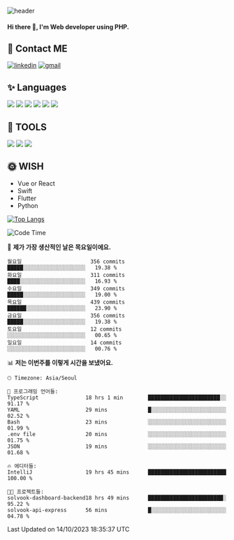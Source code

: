 ![header](https://capsule-render.vercel.app/api?type=waving&color=auto&height=300&section=header&text=Elin&fontSize=90&animation=twinkling)

#### Hi there 👋, I'm <b>Web developer</b> using PHP. ####

<!--
- 🔭 I’m currently working on Uniwill
- 🌱 I’m currently learning Vue or React or Python.
-->

<!---#### I am PHP developer --->

## 💌 Contact ME ###
[<img src='https://img.shields.io/badge/-EunjiKo-%230A66C2?style=flat-square&logo=LinkedIn&logoColor=white' alt='linkedin'>](https://www.linkedin.com/in/https://www.linkedin.com/in/eunji-ko-00a907164//)  [<img src='https://img.shields.io/badge/-einee214%40gmail.com-%23EA4335?style=flat-square&logo=Gmail&logoColor=white' alt='gmail'>](einee214@gmail.com)  


## ✨ Languages
<img src='https://img.shields.io/badge/-PHP-%23777BB4?style=for-the-badge&logo=PHP&logoColor=white'> <img src='https://img.shields.io/badge/-Laravel-%23FF2D20?style=for-the-badge&logo=Laravel&logoColor=white'> <img src='https://img.shields.io/badge/Jquery-%230769AD?style=for-the-badge&logo=Jquery&logoColor=white'> <img src='https://img.shields.io/badge/CSS3-%231572B6?style=for-the-badge&logo=CSS3&logoColor=white'> <img src='https://img.shields.io/badge/Bootstrap-%237952B3?style=for-the-badge&logo=Bootstrap&logoColor=white' > <img src='https://img.shields.io/badge/MySQL-%234479A1?style=for-the-badge&logo=MySQL&logoColor=white' >

## 🌷 TOOLS
<img src='https://img.shields.io/badge/PHPSTORM-%23000000?style=for-the-badge&logo=PhpStorm&logoColor=white' > <img src='https://img.shields.io/badge/GitLab-%23FCA121?style=for-the-badge&logo=GitLab&logoColor=white' > <img src='https://img.shields.io/badge/GitHub-%23181717?style=for-the-badge&logo=GitHub&logoColor=white'>


## 🌞 WISH
- Vue or React
- Swift
- Flutter
- Python


[![Top Langs](https://github-readme-stats.vercel.app/api/top-langs/?username=ein214&layout=compact)](https://github.com/anuraghazra/github-readme-stats)

<!--START_SECTION:waka-->
![Code Time](http://img.shields.io/badge/Code%20Time-2%2C966%20hrs%2023%20mins-blue)

📅 **제가 가장 생산적인 날은 목요일이에요.** 

```text
월요일                      356 commits         █████░░░░░░░░░░░░░░░░░░░░   19.38 % 
화요일                      311 commits         ████░░░░░░░░░░░░░░░░░░░░░   16.93 % 
수요일                      349 commits         █████░░░░░░░░░░░░░░░░░░░░   19.00 % 
목요일                      439 commits         ██████░░░░░░░░░░░░░░░░░░░   23.90 % 
금요일                      356 commits         █████░░░░░░░░░░░░░░░░░░░░   19.38 % 
토요일                      12 commits          ░░░░░░░░░░░░░░░░░░░░░░░░░   00.65 % 
일요일                      14 commits          ░░░░░░░░░░░░░░░░░░░░░░░░░   00.76 % 
```


📊 **저는 이번주를 이렇게 시간을 보냈어요.** 

```text
🕑︎ Timezone: Asia/Seoul

💬 프로그래밍 언어들: 
TypeScript               18 hrs 1 min        ███████████████████████░░   91.17 % 
YAML                     29 mins             █░░░░░░░░░░░░░░░░░░░░░░░░   02.52 % 
Bash                     23 mins             ░░░░░░░░░░░░░░░░░░░░░░░░░   01.99 % 
.env file                20 mins             ░░░░░░░░░░░░░░░░░░░░░░░░░   01.75 % 
JSON                     19 mins             ░░░░░░░░░░░░░░░░░░░░░░░░░   01.68 % 

🔥 에디터들: 
IntelliJ                 19 hrs 45 mins      █████████████████████████   100.00 % 

🐱‍💻 프로젝트들: 
solvook-dashboard-backend18 hrs 49 mins      ████████████████████████░   95.22 % 
solvook-api-express      56 mins             █░░░░░░░░░░░░░░░░░░░░░░░░   04.78 % 
```


 Last Updated on 14/10/2023 18:35:37 UTC
<!--END_SECTION:waka-->

<!---![GitHub stats](https://github-readme-stats.vercel.app/api?username=ein214&show_icons=true&theme=dracula)  --->



